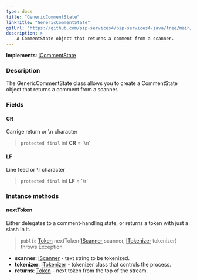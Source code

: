```yaml
---
type: docs
title: "GenericCommentState"
linkTitle: "GenericCommentState"
gitUrl: "https://github.com/pip-services4/pip-services4-java/tree/main/pip-services4-expressions-java"
description: > 
    A CommentState object that returns a comment from a scanner.
---
```


**Implements**: [ICommentState](../../icomment_state)

### Description

The GenericCommentState class allows you to create a CommentState object that returns a comment from a scanner.

### Fields

<span class="hide-title-link">

#### CR
Carrige return or \n character
> `protected final` int **CR** = '\n'

#### LF
Line feed or \r character
> `protected final` int **LF** = '\r'

</span>



### Instance methods

#### nextToken
Either delegates to a comment-handling state, or returns a token with just a slash in it.

> `public` [Token](../../token) nextToken([IScanner](../../../io/iscanner) scanner, [ITokenizer](../../itokenizer) tokenizer) throws Exception

- **scanner**: [IScanner](../../../io/iscanner) - text string to be tokenized.
- **tokenizer**: [ITokenizer](../../itokenizer) - tokenizer class that controls the process.
- **returns**: [Token](../../token) - next token from the top of the stream.
